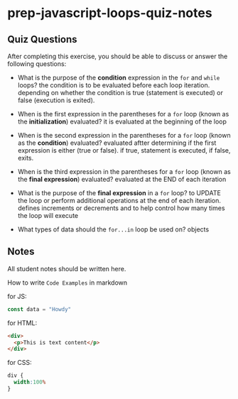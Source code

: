 # prep-javascript-loops-quiz-notes



## Quiz Questions

After completing this exercise, you should be able to discuss or answer the following questions:

- What is the purpose of the **condition** expression in the `for` and `while` loops?
the condition is to be evaluated before each loop iteration.
depending on whether the condition is true (statement is executed) or false (execution is exited).

- When is the first expression in the parentheses for a `for` loop (known as the **initialization**) evaluated?
it is evaluated at the beginning of the loop

- When is the second expression in the parentheses for a `for` loop (known as the **condition**) evaluated?
evaluated aftter determining if the first expression is either (true or false). if true, statement is executed, if false, exits.

- When is the third expression in the parentheses for a `for` loop (known as the **final expression**) evaluated?
evaluated at the END of each iteration

- What is the purpose of the **final expression** in a `for` loop?
to UPDATE the loop or perform additional operations at the end of each iteration. defines increments or decrements and to help control how many times the loop will execute

- What types of data should the `for...in` loop be used on?
objects


## Notes

All student notes should be written here.


How to write `Code Examples` in markdown

for JS:
```javascript
const data = "Howdy"
```

for HTML:
```html
<div>
  <p>This is text content</p>
</div>
```

for CSS:
```css
div {
  width:100%
}
```
